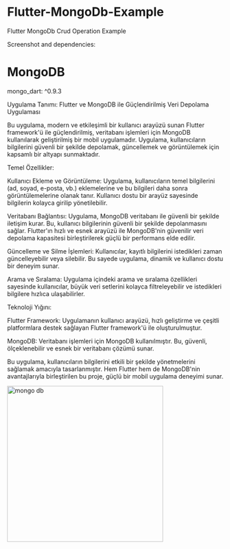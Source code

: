 # Flutter-MongoDb-Example
Flutter MongoDb Crud Operation Example

 Screenshot and
dependencies:
 # MongoDB
  mongo_dart: ^0.9.3

  Uygulama Tanımı: Flutter ve MongoDB ile Güçlendirilmiş Veri Depolama Uygulaması

Bu uygulama, modern ve etkileşimli bir kullanıcı arayüzü sunan Flutter framework'ü ile güçlendirilmiş, veritabanı işlemleri için MongoDB kullanılarak geliştirilmiş bir mobil uygulamadır. Uygulama, kullanıcıların bilgilerini güvenli bir şekilde depolamak, güncellemek ve görüntülemek için kapsamlı bir altyapı sunmaktadır.

Temel Özellikler:

Kullanıcı Ekleme ve Görüntüleme:
Uygulama, kullanıcıların temel bilgilerini (ad, soyad, e-posta, vb.) eklemelerine ve bu bilgileri daha sonra görüntülemelerine olanak tanır. Kullanıcı dostu bir arayüz sayesinde bilgilerin kolayca girilip yönetilebilir.

Veritabanı Bağlantısı:
Uygulama, MongoDB veritabanı ile güvenli bir şekilde iletişim kurar. Bu, kullanıcı bilgilerinin güvenli bir şekilde depolanmasını sağlar. Flutter'ın hızlı ve esnek arayüzü ile MongoDB'nin güvenilir veri depolama kapasitesi birleştirilerek güçlü bir performans elde edilir.

Güncelleme ve Silme İşlemleri:
Kullanıcılar, kayıtlı bilgilerini istedikleri zaman güncelleyebilir veya silebilir. Bu sayede uygulama, dinamik ve kullanıcı dostu bir deneyim sunar.

Arama ve Sıralama:
Uygulama içindeki arama ve sıralama özellikleri sayesinde kullanıcılar, büyük veri setlerini kolayca filtreleyebilir ve istedikleri bilgilere hızlıca ulaşabilirler.

Teknoloji Yığını:

Flutter Framework:
Uygulamanın kullanıcı arayüzü, hızlı geliştirme ve çeşitli platformlara destek sağlayan Flutter framework'ü ile oluşturulmuştur.

MongoDB:
Veritabanı işlemleri için MongoDB kullanılmıştır. Bu, güvenli, ölçeklenebilir ve esnek bir veritabanı çözümü sunar.

Bu uygulama, kullanıcıların bilgilerini etkili bir şekilde yönetmelerini sağlamak amacıyla tasarlanmıştır. Hem Flutter hem de MongoDB'nin avantajlarıyla birleştirilen bu proje, güçlü bir mobil uygulama deneyimi sunar.









<img width="363" alt="mongo db" src="https://github.com/muhammedhosgor/Flutter-MongoDb-Example/assets/105205219/1b5f9745-3d75-4d91-b35f-f6e98bb6f713">
